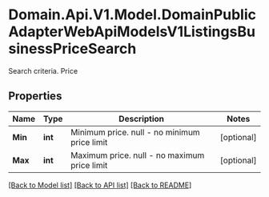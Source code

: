 # Domain.Api.V1.Model.DomainPublicAdapterWebApiModelsV1ListingsBusinessPriceSearch
Search criteria. Price
## Properties

Name | Type | Description | Notes
------------ | ------------- | ------------- | -------------
**Min** | **int** | Minimum price. null - no minimum price limit | [optional] 
**Max** | **int** | Maximum price. null - no maximum price limit | [optional] 

[[Back to Model list]](../README.md#documentation-for-models) [[Back to API list]](../README.md#documentation-for-api-endpoints) [[Back to README]](../README.md)

